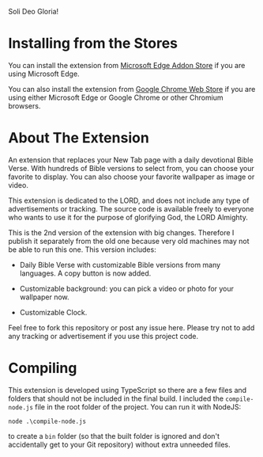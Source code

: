 Soli Deo Gloria!

# Installing from the Stores

You can install the extension from [Microsoft Edge Addon Store](https://microsoftedge.microsoft.com/addons/detail/daily-bible-verse/noofbgghmgimloiejmhokmjgaipnnijd) if you are using Microsoft Edge.

You can also install the extension from [Google Chrome Web Store](https://chrome.google.com/webstore/detail/daily-bible-verse/jdcceghmfcinfgjmnfgfopfndpojjaed) if you are using either Microsoft Edge or Google Chrome or other Chromium browsers.

# About The Extension

An extension that replaces your New Tab page with a daily devotional Bible Verse.  With hundreds of Bible versions to select from, you can choose your favorite to display. You can also choose your favorite wallpaper as image or video.

This extension is dedicated to the LORD, and does not include any type of advertisements or tracking. The source code is available freely to everyone who wants to use it for the purpose of glorifying God, the LORD Almighty.

This is the 2nd version of the extension with big changes. Therefore I publish it separately from the old one because very old machines may not be able to run this one. This version includes:

- Daily Bible Verse with customizable Bible versions from many languages. A copy button is now added.

- Customizable background: you can pick a video or photo for your wallpaper now.

- Customizable Clock.

Feel free to fork this repository or post any issue here. Please try not to add any tracking or advertisement if you use this project code.

# Compiling

This extension is developed using TypeScript so there are a few files and folders that should not be included in the final build. I included the `compile-node.js` file in the root folder of the project. You can run it with NodeJS:

```
node .\compile-node.js
```

to create a `bin` folder (so that the built folder is ignored and don't accidentally get to your Git repository) without extra unneeded files.
